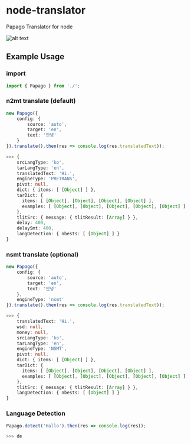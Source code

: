 # node-translator
Papago Translator for node

![alt text](https://papago.naver.com/static/img/papago_og.png)
## Example Usage
### import
```ts
import { Papago } from './';
```
### n2mt translate (default)
```ts
new Papago({
    config: {
        source: 'auto',
        target: 'en',
        text: '안녕'
    }
}).translate().then(res => console.log(res.translatedText));

>>> {
    srcLangType: 'ko',
    tarLangType: 'en',
    translatedText: 'Hi.',
    engineType: 'PRETRANS',
    pivot: null,
    dict: { items: [ [Object] ] },
    tarDict: {
      items: [ [Object], [Object], [Object], [Object] ],
      examples: [ [Object], [Object], [Object], [Object], [Object] ]
    },
    tlitSrc: { message: { tlitResult: [Array] } },
    delay: 400,
    delaySmt: 400,
    langDetection: { nbests: [ [Object] ] }
}
```
### nsmt translate (optional)
```ts
new Papago({
    config: {
        source: 'auto',
        target: 'en',
        text: '안녕'
    },
    engineType: 'nsmt'
}).translate().then(res => console.log(res.translatedText));

>>> {
    translatedText: 'Hi.',
    wsd: null,
    money: null,
    srcLangType: 'ko',
    tarLangType: 'en',
    engineType: 'NSMT',
    pivot: null,
    dict: { items: [ [Object] ] },
    tarDict: {
      items: [ [Object], [Object], [Object], [Object] ],
      examples: [ [Object], [Object], [Object], [Object], [Object] ]
    },
    tlitSrc: { message: { tlitResult: [Array] } },
    langDetection: { nbests: [ [Object] ] }
}
```
### Language Detection
```ts
Papago.detect('Hallo').then(res => console.log(res));

>>> de
```
